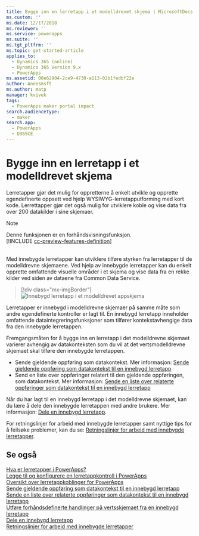 ```yaml
---
title: Bygge inn en lerretapp i et modelldrevet skjema | MicrosoftDocs
ms.custom: ''
ms.date: 12/17/2018
ms.reviewer: ''
ms.service: powerapps
ms.suite: ''
ms.tgt_pltfrm: ''
ms.topic: get-started-article
applies_to:
  - Dynamics 365 (online)
  - Dynamics 365 Version 9.x
  - PowerApps
ms.assetid: 00e62904-2ce9-4730-a113-02b1fedbf22e
author: Aneesmsft
ms.author: matp
manager: kvivek
tags:
  - PowerApps maker portal impact
search.audienceType:
  - maker
search.app:
  - PowerApps
  - D365CE
---
```


# <a name="embed-a-canvas-app-on-a-model-driven-form"></a>Bygge inn en lerretapp i et modelldrevet skjema

Lerretapper gjør det mulig for oppretterne å enkelt utvikle og opprette egendefinerte oppsett ved hjelp WYSIWYG-lerretapputforming med kort kode. Lerrettapper gjør det også mulig for utviklere koble og vise data fra over 200 datakilder i sine skjemaer.

> [!NOTE]
> Denne funksjonen er en forhåndsvisningsfunksjon. <br />
> [!INCLUDE [cc-preview-features-definition](../../includes/cc-preview-features-definition.md)] <br /><br />

Med innebygde lerretapper kan utviklere tilføre styrken fra lerretapper til de modelldrevne skjemaene. Ved hjelp av innebygde lerretapper kan du enkelt opprette omfattende visuelle områder i et skjema og vise data fra en rekke kilder ved siden av dataene fra Common Data Service.

   > [!div class="mx-imgBorder"] 
   > ![Innebygd lerretapp i et modelldrevet appskjema](media/embed-canvas-app-in-form.png "Innebygd lerretapp i et modelldrevet appskjema")

Lerretapper er innebygd i modelldrevne skjemaer på samme måte som andre egendefinerte kontroller er lagt til. En innebygd lerretapp inneholder omfattende dataintegreringsfunksjoner som tilfører kontekstavhengige data fra den innebygde lerretappen.

Fremgangsmåten for å bygge inn en lerretapp i det modelldrevne skjemaet varierer avhengig av datakonteksten som du vil at det vertsmodelldrevne skjemaet skal tilføre den innebygde lerretappen.
-   Sende gjeldende oppføring som datakontekst. Mer informasjon: [Sende gjeldende oppføring som datakontekst til en innebygd lerretapp](pass-current-embedded-canvas-app.md)
-   Send en liste over oppføringer relatert til den gjeldende oppføringen, som datakontekst. Mer informasjon: [Sende en liste over relaterte oppføringer som datakontekst til en innebygd lerretapp](pass-related-embedded-canvas-app.md) 

Når du har lagt til en innebygd lerretapp i det modelldrevne skjemaet, kan du lære å dele den innebygde lerretappen med andre brukere. Mer informasjon: [Dele en innebygd lerretapp](share-embedded-canvas-app.md).

For retningslinjer for arbeid med innebygde lerretapper samt nyttige tips for å feilsøke problemer, kan du se: [Retningslinjer for arbeid med innebygde lerretapper](embedded-canvas-app-guidelines.md).

## <a name="see-also"></a>Se også
[Hva er lerretapper i PowerApps?](../canvas-apps/getting-started.md) <br />
[Legge til og konfigurere en lerretappkontroll i PowerApps](../canvas-apps/add-configure-controls.md) <br />
[Oversikt over lerretappkoblinger for PowerApps](../canvas-apps/connections-list.md) <br />
[Sende gjeldende oppføring som datakontekst til en innebygd lerretapp](pass-current-embedded-canvas-app.md) <br />
[Sende en liste over relaterte oppføringer som datakontekst til en innebygd lerretapp](pass-related-embedded-canvas-app.md) <br />
[Utføre forhåndsdefinerte handlinger på vertsskjemaet fra en innebygd lerretapp](embedded-canvas-app-actions.md) <br />
[Dele en innebygd lerretapp](share-embedded-canvas-app.md) <br />
[Retningslinjer for arbeid med innebygde lerretapper](embedded-canvas-app-guidelines.md)

